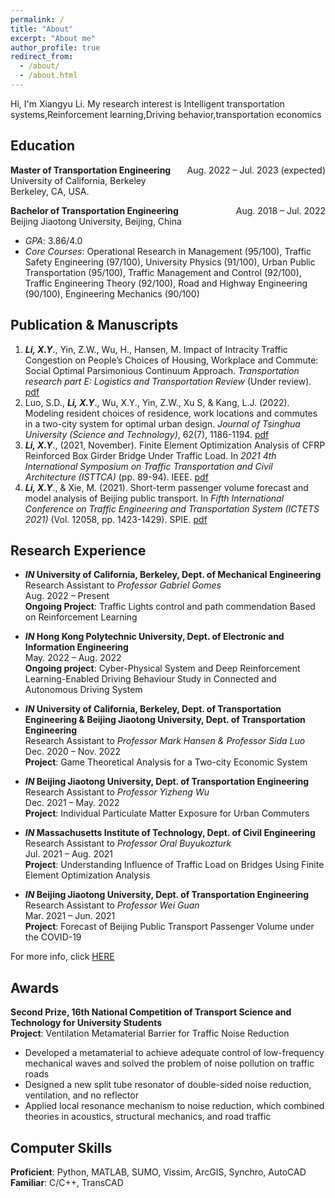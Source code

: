 ```yaml
---
permalink: /
title: "About"
excerpt: "About me"
author_profile: true
redirect_from: 
  - /about/
  - /about.html
---
```


Hi, I'm Xiangyu Li. My research interest is Intelligent transportation systems,Reinforcement learning,Driving behavior,transportation economics

## Education
**Master of Transportation Engineering** <span style="float:right;">Aug. 2022 – Jul. 2023 (expected)</span>  <br/> 
University of California, Berkeley <br/>
Berkeley, CA, USA. 

**Bachelor of Transportation Engineering** <span style="float:right;">Aug. 2018 – Jul. 2022</span>  <br/> 
Beijing Jiaotong University, Beijing, China
* *GPA*: 3.86/4.0 
* *Core Courses*: Operational Research in Management (95/100), Traffic Safety Engineering (97/100), University Physics (91/100), Urban Public Transportation (95/100), Traffic Management and Control (92/100), Traffic Engineering Theory (92/100), Road and Highway Engineering (90/100), Engineering Mechanics (90/100)

## Publication & Manuscripts
1. ***Li, X.Y***., Yin, Z.W., Wu, H., Hansen, M. Impact of Intracity Traffic Congestion on People’s Choices of Housing, Workplace and Commute: Social Optimal Parsimonious Continuum Approach. *Transportation research part E: Logistics and Transportation Review* (Under review). [pdf](./../files/paper1.pdf)
2. Luo, S.D., ***Li, X.Y***., Wu, X.Y., Yin, Z.W., Xu S, & Kang, L.J. (2022). Modeling resident choices of residence, work locations and commutes in a two-city system for optimal urban design. *Journal of Tsinghua University (Science and Technology)*, 62(7), 1186-1194. [pdf](./../files/paper2.pdf)
3. ***Li, X.Y***., (2021, November). Finite Element Optimization Analysis of CFRP Reinforced Box Girder Bridge Under Traffic Load. In *2021 4th International Symposium on Traffic Transportation and Civil Architecture (ISTTCA)* (pp. 89-94). IEEE. [pdf](./../files/paper3.pdf)
4. ***Li, X.Y***., & Xie, M. (2021). Short-term passenger volume forecast and model analysis of Beijing public transport. In *Fifth International Conference on Traffic Engineering and Transportation System (ICTETS 2021)* (Vol. 12058, pp. 1423-1429). SPIE. [pdf](./../files/paper4.pdf)

## Research Experience
- ***IN* University of California, Berkeley, Dept. of Mechanical Engineering** <br/>
Research Assistant to *Professor Gabriel Gomes* <br/>
Aug. 2022 – Present <br/>
**Ongoing Project**: Traffic Lights control and path commendation Based on Reinforcement Learning

- ***IN* Hong Kong Polytechnic University, Dept. of Electronic and Information Engineering** <br/>
May. 2022 – Aug. 2022 <br/>
**Ongoing project**: Cyber-Physical System and Deep Reinforcement Learning-Enabled Driving Behaviour Study in Connected and Autonomous Driving System

- ***IN* University of California, Berkeley, Dept. of Transportation Engineering & Beijing Jiaotong University, Dept. of Transportation Engineering** <br/>
Research Assistant to *Professor Mark Hansen & Professor Sida Luo* <br/>
Dec. 2020 – Nov. 2022 <br/>
**Project**: Game Theoretical Analysis for a Two-city Economic System

- ***IN* Beijing Jiaotong University, Dept. of Transportation Engineering** <br/>
Research Assistant to *Professor Yizheng Wu* <br/>
Dec. 2021 – May. 2022	 <br/>
**Project**: Individual Particulate Matter Exposure for Urban Commuters

- ***IN* Massachusetts Institute of Technology, Dept. of Civil Engineering** <br/>
Research Assistant to *Professor Oral Buyukozturk* <br/>
Jul. 2021 – Aug. 2021 <br/>
**Project**: Understanding Influence of Traffic Load on Bridges Using Finite Element Optimization Analysis

- ***IN* Beijing Jiaotong University, Dept. of Transportation Engineering** <br/>
Research Assistant to *Professor Wei Guan* <br/>
Mar. 2021 – Jun. 2021 <br/>
**Project**: Forecast of Beijing Public Transport Passenger Volume under the COVID-19

For more info, click [HERE](/research/)

## Awards
**Second Prize, 16th National Competition of Transport Science and Technology for University Students** <br/>
**Project**: Ventilation Metamaterial Barrier for Traffic Noise Reduction
*	Developed a metamaterial to achieve adequate control of low-frequency mechanical waves and solved the problem of noise pollution on traffic roads 
*	Designed a new split tube resonator of double-sided noise reduction, ventilation, and no reflector 
*	Applied local resonance mechanism to noise reduction, which combined theories in acoustics, structural mechanics, and road traffic

## Computer Skills
**Proficient**:	Python, MATLAB, SUMO, Vissim, ArcGIS, Synchro, AutoCAD  <br/>
**Familiar**:	C/C++, TransCAD
